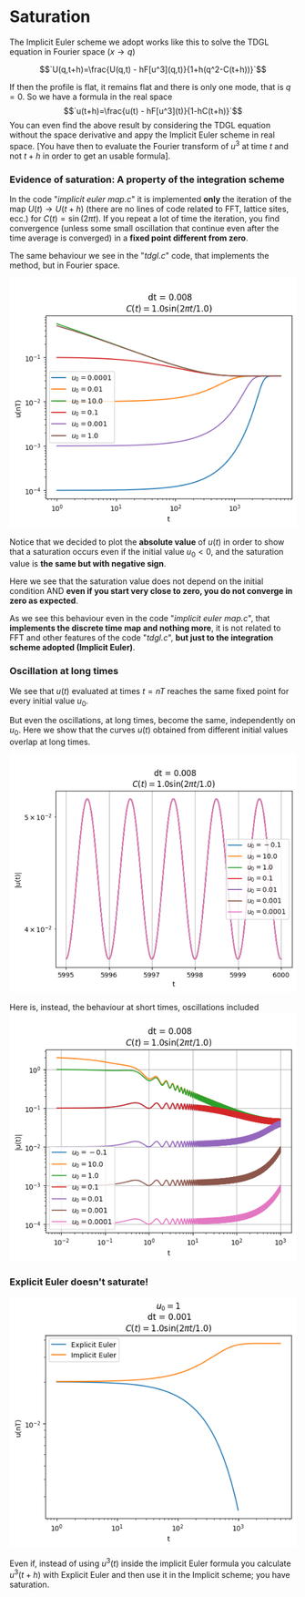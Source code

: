 # Saturation
The Implicit Euler scheme we adopt works like this to solve the TDGL equation in Fourier space ($x\rightarrow q$)

$$`U(q,t+h)=\frac{U(q,t) - hF[u^3](q,t)}{1+h(q^2-C(t+h))}`$$

If then the profile is flat, it remains flat and there is only one mode, that is $q = 0$.
So we have a formula in the real space
$$`u(t+h)=\frac{u(t) - hF[u^3](t)}{1-hC(t+h)}`$$
You can even find the above result by considering the TDGL equation without the space derivative and appy the Implicit Euler scheme in real space.
[You have then to evaluate the Fourier transform of $u^3$ at time $t$ and not $t+h$ in order to get an usable formula].

### Evidence of saturation: A property of the integration scheme
In the code "_implicit euler map.c_" it is implemented **only** the iteration of the map $U(t)\rightarrow U(t+h)$ (there are no lines of code related to FFT, lattice sites, ecc.) for $C(t) = \sin(2\pi t)$.
If you repeat a lot of time the iteration, you find convergence (unless some small oscillation that continue even after the time average is converged) in a **fixed point different from zero**.

The same behaviour we see in the "_tdgl.c_" code, that implements the method, but in Fourier space.

![Plot saturation evidence](../Plots/saturation%20plots/fixed%20point%20evidence.png?raw=true)

Notice that we decided to plot the **absolute value** of $u(t)$ in order to show that a saturation occurs even if the initial value $u_0 < 0$, and the saturation value is **the same but with negative sign**.

Here we see that the saturation value does not depend on the initial condition AND **even if you start very close to zero, you do not converge in zero as expected**.

As we see this behaviour even in the code "_implicit euler map.c_", that **implements the discrete time map and nothing more**, it is not related to FFT and other features of the code "_tdgl.c_", **but just to the integration scheme adopted (Implicit Euler)**.

### Oscillation at long times
We see that $u(t)$ evaluated at times $t=nT$ reaches the same fixed point for every initial value $u_0$.

But even the oscillations, at long times, become the same, independently on $u_0$.
Here we show that the curves $u(t)$ obtained from different initial values overlap at long times.

![longtimes](../Plots/saturation%20plots/overlap%20of%20oscillations%20at%20long%20time.png?raw=true)

Here is, instead, the behaviour at short times, oscillations included
![shorttimes](../Plots/saturation%20plots/oscillations%20at%20short%20times.png?raw=true)


### Explicit Euler doesn't saturate!

![explicitvsimplicit](../Plots/saturation%20plots/Explicit%20do%20not%20saturate.png?raw=true)


Even if, instead of using $u^3(t)$ inside the implicit Euler formula you calculate $u^3(t+h)$ with Explicit Euler and then use it in the Implicit scheme; you have saturation.